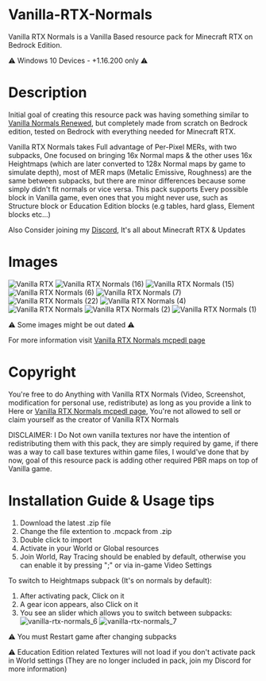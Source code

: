 # Vanilla-RTX-Normals
Vanilla RTX Normals is a Vanilla Based resource pack for Minecraft RTX on Bedrock Edition.

⚠️ Windows 10 Devices - +1.16.200 only ⚠️

# Description
Initial goal of creating this resource pack was having something similar to [Vanilla Normals Renewed](https://github.com/Poudingue/Vanilla-Normals-Renewed), but completely made from scratch on Bedrock edition, tested on Bedrock with everything needed for Minecraft RTX.

Vanilla RTX Normals takes Full advantage of Per-Pixel MERs, with two subpacks, One focused on bringing 16x Normal maps & the other uses 16x Heightmaps (which are later converted to 128x Normal maps by game to simulate depth), most of MER maps (Metalic Emissive, Roughness) are the same between subpacks, but there are minor differences because some simply didn't fit normals or vice versa.
This pack supports Every possible block in Vanilla game, even ones that you might never use, such as Structure block or Education Edition blocks (e.g tables, hard glass, Element blocks etc...)

Also Consider joining my [Discord](https://discord.gg/dx92mDNMTX), It's all about Minecraft RTX & Updates

# Images
![Vanilla RTX](https://user-images.githubusercontent.com/75272685/133106356-72c9bf0b-118a-4488-8141-9d2113db91f0.png)
![Vanilla RTX Normals (16)](https://user-images.githubusercontent.com/75272685/140426824-effa0b27-72d3-457e-8e02-2ff14a5ee528.png)
![Vanilla RTX Normals (15)](https://user-images.githubusercontent.com/75272685/140426827-2fb50219-3fbd-40c7-a4c8-ef2fe5cf6ac5.png)
![Vanilla RTX Normals (6)](https://user-images.githubusercontent.com/75272685/140426778-acf3c59e-cac8-48e8-a125-23414aeee7fa.png)
![Vanilla RTX Normals (7)](https://user-images.githubusercontent.com/75272685/140426720-ea1355aa-46c1-436a-b07c-979701bde6f8.png)
![Vanilla RTX Normals (22)](https://user-images.githubusercontent.com/75272685/140426694-0646612d-fa82-4a26-baa2-0f310d6a7e9c.png)
![Vanilla RTX Normals (4)](https://user-images.githubusercontent.com/75272685/133107062-a9db23ec-c1a2-4fc6-9a18-70328abbb308.png)
![Vanilla RTX Normals](https://user-images.githubusercontent.com/75272685/133107218-67bb209a-a213-4759-acbd-def7b6a78c95.png)
![Vanilla RTX Normals (2)](https://user-images.githubusercontent.com/75272685/133107245-568c93b1-3872-450e-b8e2-4d1690eef3b0.png)
![Vanilla RTX Normals (1)](https://user-images.githubusercontent.com/75272685/133107263-de8742c2-6ac2-4c5d-826a-45e1b1fd7ae7.png)

⚠️ Some images might be out dated ⚠️

For more information visit [Vanilla RTX Normals mcpedl page](https://mcpedl.com/truly-vanilla-rtx/)

# Copyright
You're free to do Anything with Vanilla RTX Normals (Video, Screenshot, modification for personal use, redistribute) as long as you provide a link to Here or [Vanilla RTX Normals mcpedl page](https://mcpedl.com/truly-vanilla-rtx/), You're not allowed to sell or claim yourself as the creator of Vanilla RTX Normals

DISCLAIMER: I Do Not own vanilla textures nor have the intention of redistributing them with this pack, they are simply required by game, if there was a way to call base textures within game files, I would've done that by now, goal of this resource pack is adding other required PBR maps on top of Vanilla game.

# Installation Guide & Usage tips

1. Download the latest .zip file
2. Change the file extention to .mcpack from .zip
3. Double click to import
4. Activate in your World or Global resources
5. Join World, Ray Tracing should be enabled by default, otherwise you can enable it by pressing ";" or via in-game Video Settings

To switch to Heightmaps subpack (It's on normals by default):
1. After activating pack, Click on it
2. A gear icon appears, also Click on it
3. You see an slider which allows you to switch between subpacks:
![vanilla-rtx-normals_6](https://user-images.githubusercontent.com/75272685/133111343-723fa85a-62ed-444f-964b-eb83c123560d.png)
![vanilla-rtx-normals_7](https://user-images.githubusercontent.com/75272685/133111348-0b001002-7e5d-4596-b6a6-9b4e032d5016.png)

⚠️ You must Restart game after changing subpacks


⚠️ Education Edition related Textures will not load if you don't activate pack in World settings (They are no longer included in pack, join my Discord for more information)
